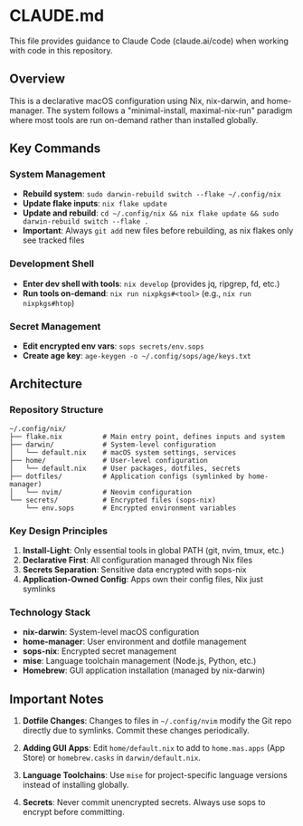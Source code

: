 # CLAUDE.md

This file provides guidance to Claude Code (claude.ai/code) when working with code in this repository.

## Overview

This is a declarative macOS configuration using Nix, nix-darwin, and home-manager. The system follows a "minimal-install, maximal-nix-run" paradigm where most tools are run on-demand rather than installed globally.

## Key Commands

### System Management
- **Rebuild system**: `sudo darwin-rebuild switch --flake ~/.config/nix`
- **Update flake inputs**: `nix flake update`
- **Update and rebuild**: `cd ~/.config/nix && nix flake update && sudo darwin-rebuild switch --flake .`
- **Important**: Always `git add` new files before rebuilding, as nix flakes only see tracked files

### Development Shell
- **Enter dev shell with tools**: `nix develop` (provides jq, ripgrep, fd, etc.)
- **Run tools on-demand**: `nix run nixpkgs#<tool>` (e.g., `nix run nixpkgs#htop`)

### Secret Management
- **Edit encrypted env vars**: `sops secrets/env.sops`
- **Create age key**: `age-keygen -o ~/.config/sops/age/keys.txt`

## Architecture

### Repository Structure
```
~/.config/nix/
├── flake.nix          # Main entry point, defines inputs and system
├── darwin/            # System-level configuration
│   └── default.nix    # macOS system settings, services
├── home/              # User-level configuration  
│   └── default.nix    # User packages, dotfiles, secrets
├── dotfiles/          # Application configs (symlinked by home-manager)
│   └── nvim/          # Neovim configuration
└── secrets/           # Encrypted files (sops-nix)
    └── env.sops       # Encrypted environment variables
```

### Key Design Principles

1. **Install-Light**: Only essential tools in global PATH (git, nvim, tmux, etc.)
2. **Declarative First**: All configuration managed through Nix files
3. **Secrets Separation**: Sensitive data encrypted with sops-nix
4. **Application-Owned Config**: Apps own their config files, Nix just symlinks

### Technology Stack

- **nix-darwin**: System-level macOS configuration
- **home-manager**: User environment and dotfile management
- **sops-nix**: Encrypted secret management
- **mise**: Language toolchain management (Node.js, Python, etc.)
- **Homebrew**: GUI application installation (managed by nix-darwin)

## Important Notes

1. **Dotfile Changes**: Changes to files in `~/.config/nvim` modify the Git repo directly due to symlinks. Commit these changes periodically.

2. **Adding GUI Apps**: Edit `home/default.nix` to add to `home.mas.apps` (App Store) or `homebrew.casks` in `darwin/default.nix`.

3. **Language Toolchains**: Use `mise` for project-specific language versions instead of installing globally.

4. **Secrets**: Never commit unencrypted secrets. Always use sops to encrypt before committing.